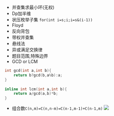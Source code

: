 - 并查集求最小环(无权)
- Dp加半维
- 状压枚举子集 `for(int i=s;i;i=s&(i-1))`
- Floyd
- 反向背包
- 带权并查集
- 悬线法
- 异或满足交换律
- 题目范围,特殊边界
- GCD or LCM
```cpp
int gcd(int a,int b){
	return b?gcd(b,a%b):a;
}
 
inline int lcm(int a,int b){
	return a/gcd(a,b)*b;
}
```
- 组合数`C(n,m)=C(n,n-m)=C(n-1,m-1)+C(n-1,m)`
![](https://img-blog.csdn.net/20170223204715767?watermark/2/text/aHR0cDovL2Jsb2cuY3Nkbi5uZXQvRmV5bm1hbjE5OTk=/font/5a6L5L2T/fontsize/400/fill/I0JBQkFCMA==/dissolve/70/gravity/Center)
```cpp

```
<!--stackedit_data:
eyJoaXN0b3J5IjpbLTIwNjA2NTYyMTUsNDA4NzM5NDMwLDE1Mj
MzMjg4MjksLTE0MzE0NTk0NjksLTE4NDg3MjEwMjUsLTc5NzQ3
NTQzMiwtOTU2NzczNzAzLDc3MzE1MDc5OCwyMTMyNjYwNjc5LD
cyMDIxODY5NywxMjI3NTYxMzA4LC0yMDA3MTEwNTM4LC0yMDcw
MDk3MjAxLC03MjEwODQzMzcsLTE1OTE0MTMxMCwtMjAwNzExMD
UzOCwxNTU2MzE5MTgwXX0=
-->